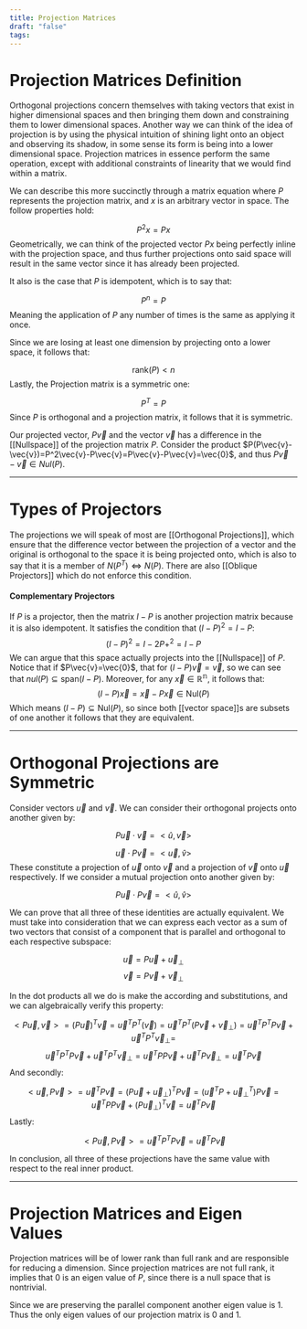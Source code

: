 ```yaml
---
title: Projection Matrices
draft: "false"
tags:
---
```

# Projection Matrices Definition 

Orthogonal projections concern themselves with taking vectors that exist in higher dimensional spaces and then bringing them down and constraining them to lower dimensional spaces. Another way we can think of the idea of projection is by using the physical intuition of shining light onto an object and observing its shadow, in some sense its form is being into a lower dimensional space. Projection matrices in essence perform the same operation, except with additional constraints of linearity that we would find within a matrix. 

We can describe this more succinctly through a matrix equation where $P$ represents the projection matrix, and $x$ is an arbitrary vector in space. The follow properties hold:

$$P^2x=Px$$
Geometrically, we can think of the projected vector $Px$ being perfectly inline with the projection space, and thus further projections onto said space will result in the same vector since it has already been projected. 

It also is the case that $P$ is idempotent, which is to say that:

$$P^n=P$$
Meaning the application of $P$ any number of times is the same as applying it once. 

Since we are losing at least one dimension by projecting onto a lower space, it follows that:

$$\text{rank}(P)<n$$
Lastly, the Projection matrix is a symmetric one:

$$P^T=P$$
Since $P$ is orthogonal and a projection matrix, it follows that it is symmetric. 

Our projected vector, $P\vec{v}$ and the vector $\vec{v}$ has a difference in the [[Nullspace]] of the projection matrix $P$. Consider the product $P(P\vec{v}-\vec{v})=P^2\vec{v}-P\vec{v}=P\vec{v}-P\vec{v}=\vec{0}$, and thus $P\vec{v}-\vec{v} \in Nul(P)$. 

---
# Types of Projectors 
The projections we will speak of most are [[Orthogonal Projections]], which ensure that the difference vector between the projection of a vector and the original is orthogonal to the space it is being projected onto, which is also to say that it is a member of $N(P^T) \iff N(P)$. There are also [[Oblique Projectors]] which do not enforce this condition. 


#### Complementary Projectors 
If $P$ is a projector, then the matrix $I-P$ is another projection matrix because it is also idempotent. It satisfies the condition that $(I-P)^2=I-P$:
$$(I-P)^2=I-2P+^2=I-P$$
We can argue that this space actually projects into the [[Nullspace]] of $P$. Notice that if $P\vec{v}=\vec{0}$, that for $(I-P)\vec{v}=\vec{v}$, so we can see that $nul(P) \subseteq \text{span}({I-P}$).  Moreover, for any $\vec{x} \in \mathbb{R^n}$, it follows that:
$$(I-P)\vec{x}=\vec{x}-P\vec{x} \in \text{Nul}(P)$$
Which means $(I-P) \subseteq \text{Nul}(P)$, so since both [[vector space]]s are subsets of one another it follows that they are equivalent. 

---
# Orthogonal Projections are Symmetric 

Consider vectors $\vec{u}$ and $\vec{v}$. We can consider their orthogonal projects onto another given by: 

$$P\vec{u} \cdot \vec{v} = <\hat{u},\vec{v}>$$

$$\vec{u} \cdot P\vec{v} = <\vec{u},\hat{v}>$$
These constitute a projection of $\vec{u}$ onto $\vec{v}$ and a projection of $\vec{v}$ onto $\vec{u}$ respectively. If we consider a mutual projection onto another given by: 

$$P\vec{u} \cdot P\vec{v} = <\hat{u},\hat{v}>$$

We can prove that all three of these identities are actually equivalent. We must take into consideration that we can express each vector as a sum of two vectors that consist of a component that is parallel and orthogonal to each respective subspace:

$$\vec{u}=P\vec{u}+\vec{u}_{\perp}$$
$$\vec{v}=P\vec{v}+\vec{v}_{\perp}$$

In the dot products all we do is make the according and substitutions, and we can algebraically verify this property: 

$$<P\vec{u},\vec{v}>=(P\vec{u})^T\vec{v}=\vec{u}^TP^T(\vec{v})=\vec{u}^TP^T(P\vec{v}+\vec{v}_{\perp})=\vec{u}^TP^TP\vec{v}+\vec{u}^TP^T\vec{v}_{\perp}=$$
$$\vec{u}^TP^TP\vec{v}+\vec{u}^TP^T\vec{v}_{\perp}=\vec{u}^TPP\vec{v}+\vec{u}^TP\vec{v}_{\perp}=\vec{u}^TP\vec{v}$$
And secondly:

$$<\vec{u},P\vec{v}>=\vec{u}^TP\vec{v}=(P\vec{u}+\vec{u}_{\perp})^TP\vec{v}=(\vec{u}^TP+\vec{u}_{\perp}^T)P\vec{v}=\vec{u}^TPP\vec{v}+(P\vec{u}_{\perp})^T\vec{v}=\vec{u}^TP\vec{v}$$
Lastly: 

$$<P\vec{u},P\vec{v}>=\vec{u}^TP^TP\vec{v}=\vec{u}^TP\vec{v}$$

In conclusion, all three of these projections have the same value with respect to the real inner product. 

---

# Projection Matrices and Eigen Values 

Projection matrices will be of lower rank than full rank and are responsible for reducing a dimension. Since projection matrices are not full rank, it implies that $0$ is an eigen value of $P$, since there is a null space that is nontrivial.

Since we are preserving the parallel component another eigen value is $1$. Thus the only eigen values of our projection matrix is $0$ and $1$. 